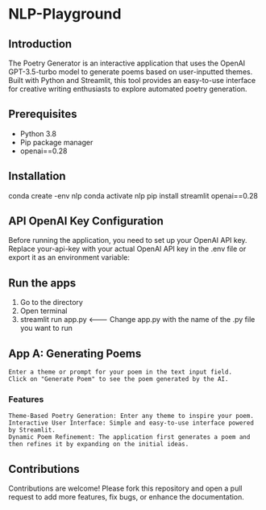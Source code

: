 # NLP-Playground

## Introduction
The Poetry Generator is an interactive application that uses the OpenAI GPT-3.5-turbo model to generate poems based on user-inputted themes. Built with Python and Streamlit, this tool provides an easy-to-use interface for creative writing enthusiasts to explore automated poetry generation.

## Prerequisites
- Python 3.8
- Pip package manager
- openai==0.28

## Installation
conda create -env nlp
conda activate nlp
pip install streamlit openai==0.28

## API OpenAI Key Configuration
Before running the application, you need to set up your OpenAI API key. Replace your-api-key with your actual OpenAI API key in the .env file or export it as an environment variable:

## Run the apps
1. Go to the directory
2. Open terminal
3. streamlit run app.py <--- Change app.py with the name of the .py file you want to run

## App A: Generating Poems

    Enter a theme or prompt for your poem in the text input field.
    Click on "Generate Poem" to see the poem generated by the AI.

### Features

    Theme-Based Poetry Generation: Enter any theme to inspire your poem.
    Interactive User Interface: Simple and easy-to-use interface powered by Streamlit.
    Dynamic Poem Refinement: The application first generates a poem and then refines it by expanding on the initial ideas.

## Contributions
Contributions are welcome! Please fork this repository and open a pull request to add more features, fix bugs, or enhance the documentation.
